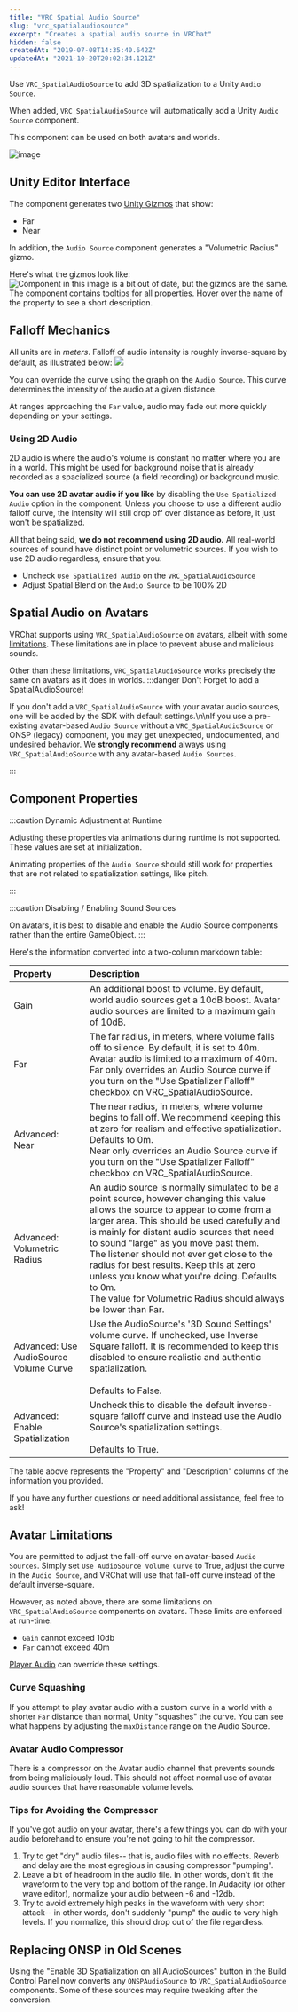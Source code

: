 ```yaml
---
title: "VRC Spatial Audio Source"
slug: "vrc_spatialaudiosource"
excerpt: "Creates a spatial audio source in VRChat"
hidden: false
createdAt: "2019-07-08T14:35:40.642Z"
updatedAt: "2021-10-20T20:02:34.121Z"
---
```

Use `VRC_SpatialAudioSource` to add 3D spatialization to a Unity `Audio Source`.

When added, `VRC_SpatialAudioSource` will automatically add a Unity `Audio Source` component.

This component can be used on both avatars and worlds.

![image](/img/worlds/vrc_spatialaudiosource-1.png)
## Unity Editor Interface

The component generates two [Unity Gizmos](https://docs.unity3d.com/2019.4/Documentation/ScriptReference/Gizmos.html) that show:

- Far
- Near

In addition, the `Audio Source` component generates a "Volumetric Radius" gizmo.

Here's what the gizmos look like:
![Component in this image is a bit out of date, but the gizmos are the same.](/img/worlds/vrc_spatialaudiosource-e975780-Unity_2019-07-09_11-51-13.png)
The component contains tooltips for all properties. Hover over the name of the property to see a short description.

## Falloff Mechanics

All units are in *meters*. Falloff of audio intensity is roughly inverse-square by default, as illustrated below:
![](/img/worlds/vrc_spatialaudiosource-c969d41-crowhurst_basic_audio_vol1-39.gif)

You can override the curve using the graph on the `Audio Source`. This curve determines the intensity of the audio at a given distance.

At ranges approaching the `Far` value, audio may fade out more quickly depending on your settings.

### Using 2D Audio

2D audio is where the audio's volume is constant no matter where you are in a world. This might be used for background noise that is already recorded as a spacialized source (a field recording) or background music.

**You can use 2D avatar audio if you like** by disabling the `Use Spatialized Audio` option in the component. Unless you choose to use a different audio falloff curve, the intensity will still drop off over distance as before, it just won't be spatialized.

All that being said, **we do not recommend using 2D audio.** All real-world sources of sound have distinct point or volumetric sources. If you wish to use 2D audio regardless, ensure that you:
- Uncheck `Use Spatialized Audio` on the `VRC_SpatialAudioSource`
- Adjust Spatial Blend on the `Audio Source` to be 100% 2D

## Spatial Audio on Avatars

VRChat supports using `VRC_SpatialAudioSource` on avatars, albeit with some [limitations](/worlds/components/vrc_spatialaudiosource#section-avatar-limitations). These limitations are in place to prevent abuse and malicious sounds.

Other than these limitations, `VRC_SpatialAudioSource` works precisely the same on avatars as it does in worlds.
:::danger Don't Forget to add a SpatialAudioSource!

If you don't add a `VRC_SpatialAudioSource` with your avatar audio sources, one will be added by the SDK with default settings.\n\nIf you use a pre-existing avatar-based `Audio Source` without a `VRC_SpatialAudioSource` or ONSP (legacy) component, you may get unexpected, undocumented, and undesired behavior. We **strongly recommend** always using `VRC_SpatialAudioSource` with any avatar-based `Audio Sources`.

:::

## Component Properties

:::caution Dynamic Adjustment at Runtime

Adjusting these properties via animations during runtime is not supported. These values are set at initialization.

Animating properties of the `Audio Source` should still work for properties that are not related to spatialization settings, like pitch.

:::

:::caution Disabling / Enabling Sound Sources

On avatars, it is best to disable and enable the Audio Source components rather than the entire GameObject.
:::

Here's the information converted into a two-column markdown table:

| Property                         | Description     |
| :-- | :-- |
| Gain                             | An additional boost to volume. By default, world audio sources get a 10dB boost. Avatar audio sources are limited to a maximum gain of 10dB. |
| Far                              | The far radius, in meters, where volume falls off to silence. By default, it is set to 40m. Avatar audio is limited to a maximum of 40m. <br /> Far only overrides an Audio Source curve if you turn on the "Use Spatializer Falloff" checkbox on VRC_SpatialAudioSource. |
| Advanced: Near                   | The near radius, in meters, where volume begins to fall off. We recommend keeping this at zero for realism and effective spatialization. Defaults to 0m. <br /> Near only overrides an Audio Source curve if you turn on the "Use Spatializer Falloff" checkbox on VRC_SpatialAudioSource.  |                                                                                                                                                 |
| Advanced: Volumetric Radius      | An audio source is normally simulated to be a point source, however changing this value allows the source to appear to come from a larger area. This should be used carefully and is mainly for distant audio sources that need to sound "large" as you move past them. <br /> The listener should not ever get close to the radius for best results. Keep this at zero unless you know what you're doing. Defaults to 0m. <br />  The value for Volumetric Radius should always be lower than Far. |
| Advanced: Use AudioSource Volume Curve | Use the AudioSource's '3D Sound Settings' volume curve. If unchecked, use Inverse Square falloff. It is recommended to keep this disabled to ensure realistic and authentic spatialization. <br /> <br /> Defaults to False. |
| Advanced: Enable Spatialization  | Uncheck this to disable the default inverse-square falloff curve and instead use the Audio Source's spatialization settings. <br /><br /> Defaults to True.|

The table above represents the "Property" and "Description" columns of the information you provided.

If you have any further questions or need additional assistance, feel free to ask!

## Avatar Limitations
You are permitted to adjust the fall-off curve on avatar-based `Audio Sources`. Simply set `Use AudioSource Volume Curve` to True, adjust the curve in the `Audio Source`, and VRChat will use that fall-off curve instead of the default inverse-square.

However, as noted above, there are some limitations on `VRC_SpatialAudioSource` components on avatars. These limits are enforced at run-time.

- `Gain` cannot exceed 10db
- `Far` cannot exceed 40m

[Player Audio](/worlds/udon/players/player-audio) can override these settings.

### Curve Squashing

If you attempt to play avatar audio with a custom curve in a world with a shorter `Far` distance than normal, Unity "squashes" the curve. You can see what happens by adjusting the `maxDistance` range on the Audio Source.

### Avatar Audio Compressor
There is a compressor on the Avatar audio channel that prevents sounds from being maliciously loud. This should not affect normal use of avatar audio sources that have reasonable volume levels.

### Tips for Avoiding the Compressor

If you've got audio on your avatar, there's a few things you can do with your audio beforehand to ensure you're not going to hit the compressor.

1. Try to get "dry" audio files-- that is, audio files with no effects. Reverb and delay are the most egregious in causing compressor "pumping".
2. Leave a bit of headroom in the audio file. In other words, don't fit the waveform to the very top and bottom of the range. In Audacity (or other wave editor), normalize your audio between -6 and -12db.
3. Try to avoid extremely high peaks in the waveform with very short attack-- in other words, don't suddenly "pump" the audio to very high levels. If you normalize, this should drop out of the file regardless.

## Replacing ONSP in Old Scenes

Using the "Enable 3D Spatialization on all AudioSources" button in the Build Control Panel now converts any `ONSPAudioSource` to `VRC_SpatialAudioSource` components. Some of these sources may require tweaking after the conversion.